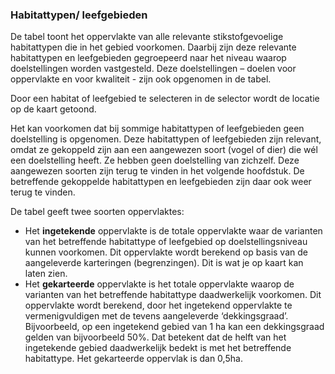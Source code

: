 ### Habitattypen/ leefgebieden

De tabel toont het oppervlakte van alle relevante stikstofgevoelige habitattypen die in het gebied voorkomen. Daarbij zijn deze relevante habitattypen en leefgebieden gegroepeerd naar het niveau waarop doelstellingen worden vastgesteld. Deze doelstellingen – doelen voor oppervlakte en voor kwaliteit - zijn ook opgenomen in de tabel.

Door een habitat of leefgebied te selecteren in de selector wordt de locatie op de kaart getoond.

Het kan voorkomen dat bij sommige habitattypen of leefgebieden geen doelstelling is opgenomen. Deze habitattypen of leefgebieden zijn relevant, omdat ze gekoppeld zijn aan een aangewezen soort (vogel of dier) die wél een doelstelling heeft. Ze hebben geen doelstelling van zichzelf. Deze aangewezen soorten zijn terug te vinden in het volgende hoofdstuk. De betreffende gekoppelde habitattypen en leefgebieden zijn daar ook weer terug te vinden.

De tabel geeft twee soorten oppervlaktes:

- Het **ingetekende** oppervlakte is de totale oppervlakte waar de varianten van het betreffende habitattype of leefgebied op doelstellingsniveau kunnen voorkomen. Dit oppervlakte wordt berekend op basis van de aangeleverde karteringen (begrenzingen). Dit is wat je op kaart kan laten zien.
- Het **gekarteerde** oppervlakte is het totale oppervlakte waarop de varianten van het betreffende habitattype daadwerkelijk voorkomen. Dit oppervlakte wordt berekend, door het ingetekend oppervlakte te vermenigvuldigen met de tevens aangeleverde ‘dekkingsgraad’. Bijvoorbeeld, op een ingetekend gebied van 1 ha kan een dekkingsgraad gelden van bijvoorbeeld 50%. Dat betekent dat de helft van het ingetekende gebied daadwerkelijk bedekt is met het betreffende habitattype. Het gekarteerde oppervlak is dan 0,5ha.
